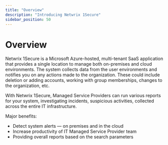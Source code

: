 ```yaml
---
title: "Overview"
description: "Introducing Netwrix 1Secure"
sidebar_position: 50
---
```


# Overview

Netwrix 1Secure is a Microsoft Azure-hosted, multi-tenant SaaS application that provides a single
location to manage both on-premises and cloud environments. The system collects data from the user environments and notifies you on any actions made to the organization. These could include deletion or adding accounts, working with group memberships, changes to the organization, etc.

With Netwrix 1Secure, Managed Service Providers can run various reports for your system, investigating incidents, suspicious activities, collected across the entire IT infrastructure.

Major benefits:
- Detect system alerts — on premises and in the cloud
- Increase productivity of IT Managed Service Provider team
- Providing overall reports based on the search parameters
